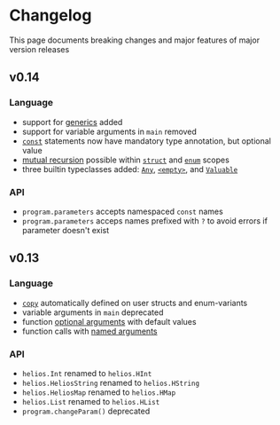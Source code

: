 # Changelog

This page documents breaking changes and major features of major version releases

## v0.14

### Language
* support for [generics](./lang/generics.md) added
* support for variable arguments in `main` removed
* [`const`](./lang/variables.md#const-without-right-hand-side) statements now have mandatory type annotation, but optional value
* [mutual recursion](./lang/methods.md) possible within [`struct`](./lang/structs.md) and [`enum`](./lang/enums.md) scopes
* three builtin typeclasses added: [`Any`](./lang/builtins/any.md), [`<empty>`](./lang/generics.md#type-classes), and [`Valuable`](./lang/builtins/valuable.md)

### API
* `program.parameters` accepts namespaced `const` names
* `program.parameters` acceps names prefixed with `?` to avoid errors if parameter doesn't exist

## v0.13

### Language
* [`copy`](./lang/automatic-methods.md#copy) automatically defined on user structs and enum-variants
* variable arguments in `main` deprecated
* function [optional arguments](./lang/functions/optional_arguments.md) with default values
* function calls with [named arguments](./lang/functions/named_arguments.md)

### API
* `helios.Int` renamed to `helios.HInt`
* `helios.HeliosString` renamed to `helios.HString`
* `helios.HeliosMap` renamed to `helios.HMap`
* `helios.List` renamed to `helios.HList`
* `program.changeParam()` deprecated